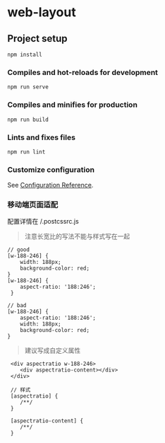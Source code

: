 # web-layout

## Project setup

```
npm install
```

### Compiles and hot-reloads for development

```
npm run serve
```

### Compiles and minifies for production

```
npm run build
```

### Lints and fixes files

```
npm run lint
```

### Customize configuration

See [Configuration Reference](https://cli.vuejs.org/config/).

### 移动端页面适配

配置详情在 /.postcssrc.js

> 注意长宽比的写法不能与样式写在一起

```
// good
[w-188-246] { 
    width: 188px; 
    background-color: red; 
} 
[w-188-246] {
    aspect-ratio: '188:246'; 
 }

// bad
[w-188-246] {
    aspect-ratio: '188:246'; 
    width: 188px; 
    background-color: red; 
}
```

> 建议写成自定义属性

```
 <div aspectratio w-188-246>
    <div aspectratio-content></div> 
 </div>
 
 // 样式
 [aspectratio] {
    /**/
 }
 
 [aspectratio-content] {
    /**/
 }
```

